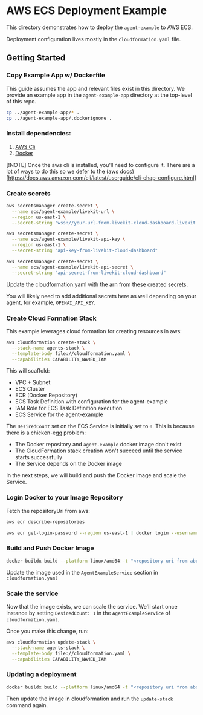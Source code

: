 # AWS ECS Deployment Example

This directory demonstrates how to deploy the `agent-example` to AWS ECS. 

Deployment configuration lives mostly in the `cloudformation.yaml` file. 

## Getting Started

### Copy Example App w/ Dockerfile 

This guide assumes the app and relevant files exist in this directory. 
We provide an example app in the `agent-example-app` directory at the top-level of this repo.

```bash
cp ../agent-example-app/* .
cp ../agent-example-app/.dockerignore .
```

### Install dependencies:


1. [AWS Cli](https://docs.aws.amazon.com/cli/latest/userguide/getting-started-install.html)
2. [Docker](https://docs.docker.com/engine/install/)

[!NOTE]
Once the aws cli is installed, you'll need to configure it.
There are a lot of ways to do this so we defer to the
(aws docs)[https://docs.aws.amazon.com/cli/latest/userguide/cli-chap-configure.html]

### Create secrets
```bash
aws secretsmanager create-secret \
  --name ecs/agent-example/livekit-url \
  --region us-east-1 \
  --secret-string "wss://your-url-from-livekit-cloud-dashboard.livekit.cloud"

aws secretsmanager create-secret \
  --name ecs/agent-example/livekit-api-key \
  --region us-east-1 \
  --secret-string "api-key-from-livekit-cloud-dashboard"

aws secretsmanager create-secret \
  --name ecs/agent-example/livekit-api-secret \
  --secret-string "api-secret-from-livekit-cloud-dashboard"
```

Update the cloudformation.yaml with the arn from these created secrets.

You will likely need to add additional secrets here as 
well depending on your agent, for example, `OPENAI_API_KEY`.

### Create Cloud Formation Stack

This example leverages cloud formation for creating resources in aws:
```bash
aws cloudformation create-stack \
  --stack-name agents-stack \
  --template-body file://cloudformation.yaml \
  --capabilities CAPABILITY_NAMED_IAM
```

This will scaffold:
- VPC + Subnet
- ECS Cluster
- ECR (Docker Repository)
- ECS Task Definition with configuration for the agent-example
- IAM Role for ECS Task Definition execution
- ECS Service for the agent-example

The `DesiredCount` set on the ECS Service is initially set to `0`. This is
because there is a chicken-egg problem:
- The Docker repository and `agent-example` docker image don't exist
- The CloudFormation stack creation won't succeed until the service starts successfully
- The Service depends on the Docker image

In the next steps, we will build and push the Docker image and scale the Service.

### Login Docker to your Image Repository

Fetch the repositoryUri from aws:
```bash
aws ecr describe-repositories
```

```bash
aws ecr get-login-password --region us-east-1 | docker login --username AWS --password-stdin "<repository uri from above>"
```

### Build and Push Docker Image

```bash
docker buildx build --platform linux/amd64 -t "<repository uri from above>":<version> --push .
```

Update the image used in the `AgentExampleService` section in `cloudformation.yaml`

### Scale the service

Now that the image exists, we can scale the service. We'll start once instance
by setting `DesiredCount: 1` in the `AgentExampleService` of `cloudformation.yaml`.

Once you make this change, run:

```bash
aws cloudformation update-stack \
  --stack-name agents-stack \
  --template-body file://cloudformation.yaml \
  --capabilities CAPABILITY_NAMED_IAM
```

### Updating a deployment

```bash
docker buildx build --platform linux/amd64 -t "<repository uri from above>":<new version> --push .
```

Then update the image in cloudformation and run the `update-stack` command again.